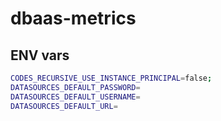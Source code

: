 # dbaas-metrics

## ENV vars

```bash
CODES_RECURSIVE_USE_INSTANCE_PRINCIPAL=false;
DATASOURCES_DEFAULT_PASSWORD=
DATASOURCES_DEFAULT_USERNAME=
DATASOURCES_DEFAULT_URL=
```